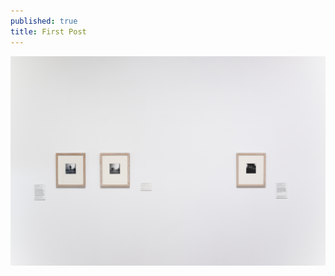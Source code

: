 ```yaml
---
published: true
title: First Post
---
```

![](../../assets/img/Artist%20Rooms%20Francesca%20Woodman_2025_08.jpeg)